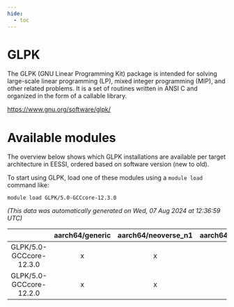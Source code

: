 ```yaml
---
hide:
  - toc
---
```


GLPK
====


The GLPK (GNU Linear Programming Kit) package is intended for solving large-scale linear programming (LP), mixed integer programming (MIP), and other related problems. It is a set of routines written in ANSI C and organized in the form of a callable library.

https://www.gnu.org/software/glpk/
# Available modules


The overview below shows which GLPK installations are available per target architecture in EESSI, ordered based on software version (new to old).

To start using GLPK, load one of these modules using a `module load` command like:

```shell
module load GLPK/5.0-GCCcore-12.3.0
```

*(This data was automatically generated on Wed, 07 Aug 2024 at 12:36:59 UTC)*  

| |aarch64/generic|aarch64/neoverse_n1|aarch64/neoverse_v1|x86_64/generic|x86_64/amd/zen2|x86_64/amd/zen3|x86_64/amd/zen4|x86_64/intel/haswell|x86_64/intel/skylake_avx512|
| :---: | :---: | :---: | :---: | :---: | :---: | :---: | :---: | :---: | :---: |
|GLPK/5.0-GCCcore-12.3.0|x|x|x|x|x|x|x|x|x|
|GLPK/5.0-GCCcore-12.2.0|x|x|x|x|x|x|-|x|x|
